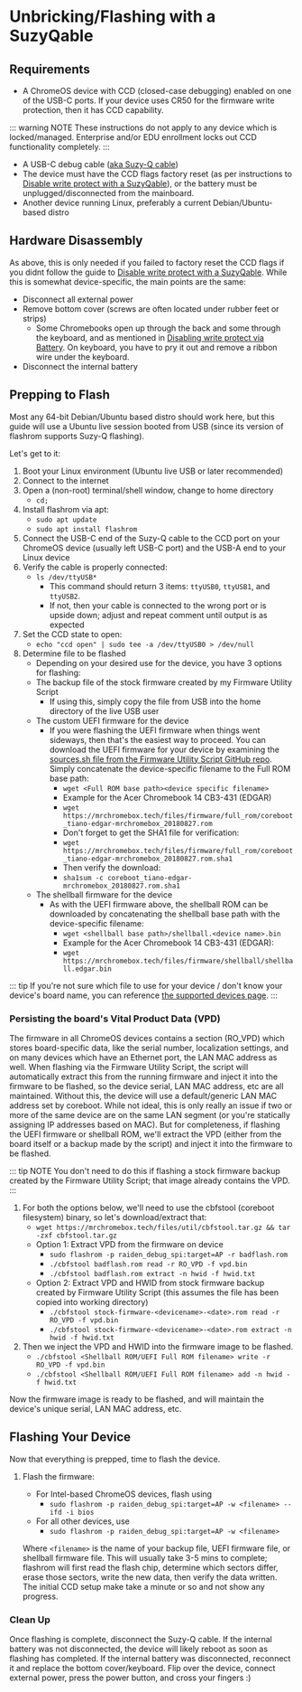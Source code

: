 # Unbricking/Flashing with a SuzyQable

## Requirements

* A ChromeOS device with CCD (closed-case debugging) enabled on one of the USB-C ports. If your device uses CR50 for the firmware write protection, then it has CCD capability.

::: warning NOTE
These instructions do not apply to any device which is locked/managed. Enterprise and/or EDU enrollment locks out CCD functionality completely.
:::

* A USB-C debug cable ([aka Suzy-Q cable](https://www.sparkfun.com/products/retired/14746))
* The device must have the CCD flags factory reset (as per instructions to [Disable write protect with a SuzyQable](/docs/firmware/wp/disabling.md)), or the battery must be unplugged/disconnected from the mainboard.
* Another device running Linux, preferably a current Debian/Ubuntu-based distro

## Hardware Disassembly

As above, this is only needed if you failed to factory reset the CCD flags if you didnt follow the guide to [Disable write protect with a SuzyQable](../firmware/suzyq). While this is somewhat device-specific, the main points are the same:

* Disconnect all external power
* Remove bottom cover (screws are often located under rubber feet or strips)
  - Some Chromebooks open up through the back and some through the keyboard, and as mentioned in [Disabling write protect via Battery](../firmware/battery.html). On keyboard, you have to pry it out and remove a ribbon wire under the keyboard.
* Disconnect the internal battery

## Prepping to Flash

Most any 64-bit Debian/Ubuntu based distro should work here, but this guide will use a Ubuntu live session booted from USB (since its version of flashrom supports Suzy-Q flashing).

Let's get to it:
1. Boot your Linux environment (Ubuntu live USB or later recommended)
2. Connect to the internet
3. Open a (non-root) terminal/shell window, change to home directory
   * `cd;`
4. Install flashrom via apt:
   * `sudo apt update`
   * `sudo apt install flashrom`
5. Connect the USB-C end of the Suzy-Q cable to the CCD port on your ChromeOS device (usually left USB-C port) and the USB-A end to your Linux device
6. Verify the cable is properly connected:
   * `ls /dev/ttyUSB*`
     * This command should return 3 items: `ttyUSB0`, `ttyUSB1`, and `ttyUSB2`.
     * If not, then your cable is connected to the wrong port or is upside down; adjust and repeat comment until output is as expected
7. Set the CCD state to open:
   * `echo "ccd open" | sudo tee -a /dev/ttyUSB0 > /dev/null`
8. Determine file to be flashed
   * Depending on your desired use for the device, you have 3 options for flashing:
   * The backup file of the stock firmware created by my Firmware Utility Script
     * If using this, simply copy the file from USB into the home directory of the live USB user
   * The custom UEFI firmware for the device
     * If you were flashing the UEFI firmware when things went sideways, then that's the easiest way to proceed. You can download the UEFI firmware for your device by examining the [sources.sh file from the Firmware Utility Script GitHub repo](https://github.com/MrChromebox/scripts/blob/master/sources.sh). Simply concatenate the device-specific filename to the Full ROM base path:
       * `wget <Full ROM base path><device specific filename>`
       * Example for the Acer Chromebook 14 CB3-431 (EDGAR)
       * `wget https://mrchromebox.tech/files/firmware/full_rom/coreboot_tiano-edgar-mrchromebox_20180827.rom`
       * Don't forget to get the SHA1 file for verification:
       * `wget https://mrchromebox.tech/files/firmware/full_rom/coreboot_tiano-edgar-mrchromebox_20180827.rom.sha1`
       * Then verify the download:
       * `sha1sum -c coreboot_tiano-edgar-mrchromebox_20180827.rom.sha1`
   * The shellball firmware for the device
     * As with the UEFI firmware above, the shellball ROM can be downloaded by concatenating the shellball base path with the device-specific filename:
       * `wget <shellball base path>/shellball.<device name>.bin`
       * Example for the Acer Chromebook 14 CB3-431 (EDGAR):
       * `wget https://mrchromebox.tech/files/firmware/shellball/shellball.edgar.bin`

::: tip
If you're not sure which file to use for your device / don't know your device's board name, you can reference [the supported devices page](supported-device.html).
:::

### Persisting the board's Vital Product Data (VPD)

The firmware in all ChromeOS devices contains a section (RO_VPD) which stores board-specific data, like the serial number, localization settings, and on many devices which have an Ethernet port, the LAN MAC address as well. When flashing via the Firmware Utility Script, the script will automatically extract this from the running firmware and inject it into the firmware to be flashed, so the device serial, LAN MAC address, etc are all maintained. Without this, the device will use a default/generic LAN MAC address set by coreboot. While not ideal, this is only really an issue if two or more of the same device are on the same LAN segment (or you're statically assigning IP addresses based on MAC). But for completeness, if flashing the UEFI firmware or shellball ROM, we'll extract the VPD (either from the board itself or a backup made by the script) and inject it into the firmware to be flashed.

::: tip NOTE
You don't need to do this if flashing a stock firmware backup created by the Firmware Utility Script; that image already contains the VPD.
:::

1. For both the options below, we'll need to use the cbfstool (coreboot filesystem) binary, so let's download/extract that:
   * `wget https://mrchromebox.tech/files/util/cbfstool.tar.gz && tar -zxf cbfstool.tar.gz`
   * Option 1: Extract VPD from the firmware on device
     * `sudo flashrom -p raiden_debug_spi:target=AP -r badflash.rom`
     * `./cbfstool badflash.rom read -r RO_VPD -f vpd.bin`
     * `./cbfstool badflash.rom extract -n hwid -f hwid.txt`
   * Option 2: Extract VPD and HWID from stock firmware backup created by Firmware Utility Script (this assumes the file has been copied into working directory)
     * `./cbfstool stock-firmware-<devicename>-<date>.rom read -r RO_VPD -f vpd.bin`
     * `./cbfstool stock-firmware-<devicename>-<date>.rom extract -n hwid -f hwid.txt`
2. Then we inject the VPD and HWID into the firmware image to be flashed.
     * `./cbfstool <Shellball ROM/UEFI Full ROM filename> write -r RO_VPD -f vpd.bin`
     * `./cbfstool <Shellball ROM/UEFI Full ROM filename> add -n hwid -f hwid.txt`

Now the firmware image is ready to be flashed, and will maintain the device's unique serial, LAN MAC address, etc.

## Flashing Your Device

Now that everything is prepped, time to flash the device.

1. Flash the firmware:
    * For Intel-based ChromeOS devices, flash using
      * `sudo flashrom -p raiden_debug_spi:target=AP -w <filename> --ifd -i bios`
    * For all other devices, use
      * `sudo flashrom -p raiden_debug_spi:target=AP -w <filename>`

    Where `<filename>` is the name of your backup file, UEFI firmware file, or shellball firmware file. This will usually take 3-5 mins to complete; flashrom will first read the flash chip, determine which sectors differ, erase those sectors, write the new data, then verify the data written. The initial CCD setup make take a minute or so and not show any progress.

### Clean Up

Once flashing is complete, disconnect the Suzy-Q cable. If the internal battery was not disconnected, the device will likely reboot as soon as flashing has completed. If the internal battery was disconnected, reconnect it and replace the bottom cover/keyboard. Flip over the device, connect external power, press the power button, and cross your fingers :)
